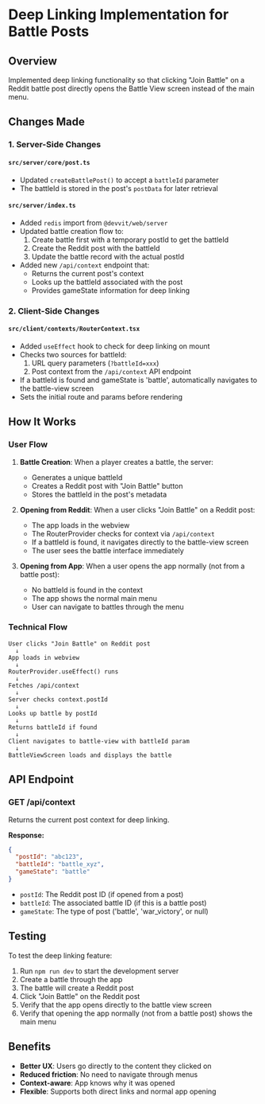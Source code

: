 # Deep Linking Implementation for Battle Posts

## Overview

Implemented deep linking functionality so that clicking "Join Battle" on a Reddit battle post directly opens the Battle View screen instead of the main menu.

## Changes Made

### 1. Server-Side Changes

#### `src/server/core/post.ts`
- Updated `createBattlePost()` to accept a `battleId` parameter
- The battleId is stored in the post's `postData` for later retrieval

#### `src/server/index.ts`
- Added `redis` import from `@devvit/web/server`
- Updated battle creation flow to:
  1. Create battle first with a temporary postId to get the battleId
  2. Create the Reddit post with the battleId
  3. Update the battle record with the actual postId
- Added new `/api/context` endpoint that:
  - Returns the current post's context
  - Looks up the battleId associated with the post
  - Provides gameState information for deep linking

### 2. Client-Side Changes

#### `src/client/contexts/RouterContext.tsx`
- Added `useEffect` hook to check for deep linking on mount
- Checks two sources for battleId:
  1. URL query parameters (`?battleId=xxx`)
  2. Post context from the `/api/context` API endpoint
- If a battleId is found and gameState is 'battle', automatically navigates to the battle-view screen
- Sets the initial route and params before rendering

## How It Works

### User Flow

1. **Battle Creation**: When a player creates a battle, the server:
   - Generates a unique battleId
   - Creates a Reddit post with "Join Battle" button
   - Stores the battleId in the post's metadata

2. **Opening from Reddit**: When a user clicks "Join Battle" on a Reddit post:
   - The app loads in the webview
   - The RouterProvider checks for context via `/api/context`
   - If a battleId is found, it navigates directly to the battle-view screen
   - The user sees the battle interface immediately

3. **Opening from App**: When a user opens the app normally (not from a battle post):
   - No battleId is found in the context
   - The app shows the normal main menu
   - User can navigate to battles through the menu

### Technical Flow

```
User clicks "Join Battle" on Reddit post
  ↓
App loads in webview
  ↓
RouterProvider.useEffect() runs
  ↓
Fetches /api/context
  ↓
Server checks context.postId
  ↓
Looks up battle by postId
  ↓
Returns battleId if found
  ↓
Client navigates to battle-view with battleId param
  ↓
BattleViewScreen loads and displays the battle
```

## API Endpoint

### GET /api/context

Returns the current post context for deep linking.

**Response:**
```json
{
  "postId": "abc123",
  "battleId": "battle_xyz",
  "gameState": "battle"
}
```

- `postId`: The Reddit post ID (if opened from a post)
- `battleId`: The associated battle ID (if this is a battle post)
- `gameState`: The type of post ('battle', 'war_victory', or null)

## Testing

To test the deep linking feature:

1. Run `npm run dev` to start the development server
2. Create a battle through the app
3. The battle will create a Reddit post
4. Click "Join Battle" on the Reddit post
5. Verify that the app opens directly to the battle view screen
6. Verify that opening the app normally (not from a battle post) shows the main menu

## Benefits

- **Better UX**: Users go directly to the content they clicked on
- **Reduced friction**: No need to navigate through menus
- **Context-aware**: App knows why it was opened
- **Flexible**: Supports both direct links and normal app opening
